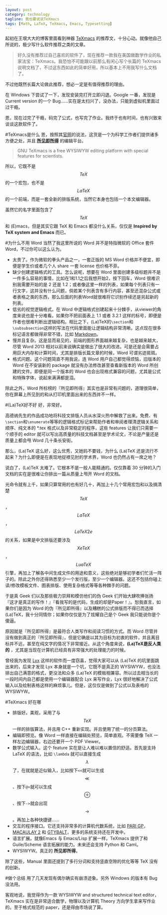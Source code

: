 ```yaml
---
layout: post
category: technology
tagline: 我也要说说TeXmacs
tags: [Math, LaTeX, TeXmacs, Emacs, Typesetting]
---
```

起初在王垠大大的博客里面看到神器 [TeXmacs](http://www.yinwang.org/blog-cn/2012/09/18/texmacs/) 的推荐文，十分心动。就像他自己所说的，极少写什么软件推荐之类的文章。

>好久没有推荐过自己喜欢的软件了，现在推荐一款我在美国做数学作业的私家法宝：TeXmacs。我恐怕不可能跟以前那么有闲心写个长篇的 TeXmacs 说明文档了，不过这东西如此的简单好用，所以基本上不用我写什么文档了。

不过他既然长篇大论做此推荐，想必一定是有值得推荐的理由。

在 Windows 下尝试了一下，发现安装完打开立即闪退。Google 一番，发现是 Current version 的一个 Bug……实在是太扫兴了，没办法，只能到虚拟机里面过过干瘾。

恩，现在过完了干瘾，码完了公式，也写完了作业。我终于也有时间，也有兴致来谈谈这款软件了。

#TeXmacs是什么
恩，按照其[官网](http://www.texmacs.org/tmweb/home/welcome.en.html)的说法，这货是一个为科学工作者们提供诸多方便之处，并且 [__所见即所得__](https://en.wikipedia.org/wiki/WYSIWYG) 的编辑平台。

>GNU TeXmacs is a free WYSIWYW editing platform with special features for scientists.

所以，它既不是 $$TeX$$ 的一个宏包，也不是 $$LaTeX$$ 的一个前端，而是一套全新的排版系统，当然它本身也包括一个本文编辑器。

虽然它的名字里面包含了 $$TeX$$ 和 (E)macs，但是其实它跟 TeX 和 Emacs 都没什么关系，仅仅是 __Inspired by TeX system and Emacs__ 而已。

#为什么不用 Word
当然了我这里所说的 Word 并不是特指微软的 Office 套件 Word，不过你可以这么认为。

* 太贵了。作为微软的拳头产品之一，一套正版的 MS Word 价格并不便宜，即便是学生价或者几个人 share 一套 license 也价格不菲。
* 缺少创建逻辑格式的工具。怎么说呢，想要在 Word 里面创建多级标题并不是一件多么容易的事情，比如在1和1.1之后我想开始2，按下回车，Word 很难识别我需要开始的是 2 还是 1.2；或者像这里一样的列表，如果每个列表只有一行文字，这并没有什么问题，倘若某个列表含有多行内容，甚至还混杂公式或者表格之类的东西，那么后面的列表Word就很难将它识别作续还是另起新的列表。
* 低劣的视觉逻辑格式。在 Word 中逻辑格式创建起来十分棘手，从viewer的角度来说也是十分难看。如果你不把前面表上 1.1 或者 3.2.1 这样的标号，即便是作者也很难判断出逻辑结构。相比之下，(La)TeX的`\section`和`\subsubsection`这样的写法在代码里面能让逻辑结构非常清晰。这点现在很多标记语言都做得非常不错，比如 [Markdown](http://en.wikipedia.org/wiki/Markdown)。
* 慢并且复杂。这是显而易见的，前端的图形界面越来越复杂，也是越来越大，尽管 Word 2013 相对以前来说确实是做出了很大的改进。可是还是会需要占用巨大内存和计算时间，尤其是排版长篇文章的时候，Word 可谓劣迹斑斑。
* 格式问题。这个问题简直不用我说，连 Word 用户自己都觉得烦恼，旧版本的 Word 在不安装新的 package 就没有办法修改甚至查看新版本的 Word 所创建的文件。即便是同一个版本的 Word 也会出现格式兼容的问题，尤其是公式和特殊字体，说起来满满都是泪。

除此之外，Word 所标榜的『所见即所得』其实也是非常有问题的，道理很简单，你在屏幕上所见到的和从打印机里面出来的东西并不一样。

#(La)TeX好不好
好，非常好。

高德纳先生的作品成功地将科技文排版人员从水深火热中解救了出来。免费、有`\section`和`\enumerate`等等的逻辑格式标记来帮助作者和审阅者理清逻辑关系和顺序、纯文本的 *.tex 格式以及非常稳定的程序，这些 features 让我们只需要一个顺手的 editor 就可以写出高质量的科技文档甚至是学术论文，不论是产量还是质量上都会甩 Word 几十条长安街。

那么，(La)TeX 这么好，这么优秀，又她妈不要钱，为什么 (La)TeX 还是流行不起来？为什么即便是在表现地捉襟见肘的学术界，Word 也仍然占有一席之地？

说白了，(La)TeX 太难了。它根本不是一般人能精通的。仅仅靠着 30 分钟的入门文档的实在是很难让你排出一篇从质量上甩开 Word 的文档。

光命令就有上千，如果只算常用的也有好几十，再加上十几个常用宏包和以及搞清楚 $$TeX$$，$$LaTeX$$，$$LaTeX2e$$ 的关系，如果是中文排版还要涉及 $$XeTeX$$，$$LuaTeX$$ 引擎，再加上了解各中间生成文件的用途和意义，这些绝对是够初学者们忙活一阵子的。除此之外你还得熟悉至少一个发行版，至少一个编辑器。这还不包括你碰上读/修改模板文件、图表排版、使用复杂格式等等各种棘手的问题。

于是真 Geek 们以及那些极力崇拜和模仿他们的伪 Geek 们开始大肆吹捧张扬『这才是真正的写作！』『看我写的是代码，生成的却是Paper！』。恕我直言，如果你们是因为 Word 的伪『所见即所得』以及糟糕的公式排版而不得已而选择(La)TeX，我十分同情你；如果你仅仅是为了炫耀自己是个 Geek 我只能说你是个傻逼。

原因就是『所见即所得』是最符合人类写作和阅读习惯的方式。而 Word 尽管并没有做到真正的『所见即所得』，但是它确是以其为目标为初衷的软件，并且离目标并不远，甚至在纯文字的情况下非常接近。从这个角度来说，__(La)TeX是反人类的__ ，尤其是当现在计算机已经具有非常强大的处理能力的时候。

曾经我为发现 [Lyx](http://www.lyx.org/) 这样的软件而一度窃喜，觉得大家可以从 (La)TeX 的坑里面跳出来的，后来才发现 Lyx 本身就是一个坑，它既不是真正的 WYSIWYW，也没法排出自己满意的格式，更没法和众多 (La)TeX 的模板相兼容。所以过去相当长的一段时间内自己都是使用一个编辑器配合 Lyx 来写作业，Lyx 很好地解决了公式输入以及绘制表格这样的麻烦事儿。但是，这仅仅是做到了公式以及表格的 WYSIWYW。

#TeXmacs 好在哪
* 排版好。美观，采用了与 $$TeX$$ 一样的排版算法，并且用 C++ 重新实现。并且使用了统一的分页算法。
* 编辑即预览。像 Word 一样直接在编辑处预览，简单直观。不需要像 TeX 一样左边编辑器，右边还要开一个 PDF Viewer。
* 数学公式输入。这个 feature 实在是让人难以难以置信的舒适。首先是支持 LaTeX 的语法，比如 `\lambda` 就可以直接生成 $$\lambda$$ 了，在就就是近似输入，比如按下`<<`就可以生成 $$\ll$$、按下`@+`就可以生成 $$\oplus$$ 、按下`->`就会出现 $$\rightarrow$$。再加上各种快捷键……
* 交互的程序接口。它还支持非常多的计算机代数系统，比如 [PARI GP](http://pari.math.u-bordeaux.fr/)，[MACAULAY 2](http://www.math.uiuc.edu/Macaulay2/) 和 [GTYBALT](http://wwwthep.physik.uni-mainz.de/~stefanw/gtybalt.html)，更多的系统支持还在开发中。
* 语言扩展。就像Emacs 与 Emacs/Lisp 扩展一样，TeXmacs 提供了和 Guile/Scheme 语言拓展的能力。未来还会支持 Python 和 Caml。
* WYSIWYW。真正的 __所见即所得__。

除了这些，Manual 里面还提到了多行分词和支持竖直空隙的优化等等 TeX 没有的创新。

#做个总结
用了几天发现有偶尔确实有崩溃迹象。另外 Windows 的版本有 Bug 没法用。

客观地说，我觉得作为一款 WYSIWYW and structured technical text editor，TeXmacs 实在是非常适合数学，物理以及计算机 Theory 方向学生拿来写作业的。至于格式规范的 paper，还是得由市场说了算。
